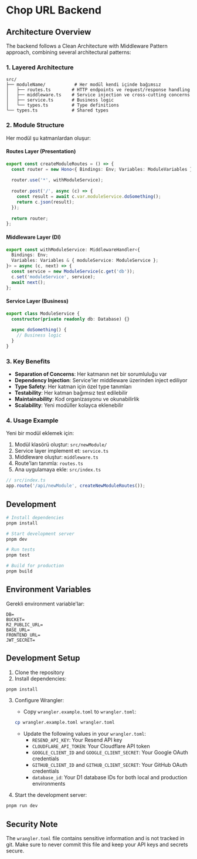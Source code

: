 # Chop URL Backend

## Architecture Overview

The backend follows a Clean Architecture with Middleware Pattern approach, combining several architectural patterns:

### 1. Layered Architecture
```
src/
├── moduleName/           # Her modül kendi içinde bağımsız
│   ├── routes.ts        # HTTP endpoints ve request/response handling
│   ├── middleware.ts    # Service injection ve cross-cutting concerns
│   ├── service.ts       # Business logic
│   └── types.ts         # Type definitions
└── types.ts             # Shared types
```

### 2. Module Structure

Her modül şu katmanlardan oluşur:

#### Routes Layer (Presentation)
```typescript
export const createModuleRoutes = () => {
  const router = new Hono<{ Bindings: Env; Variables: ModuleVariables }>();
  
  router.use('*', withModuleService);
  
  router.post('/', async (c) => {
    const result = await c.var.moduleService.doSomething();
    return c.json(result);
  });
  
  return router;
};
```

#### Middleware Layer (DI)
```typescript
export const withModuleService: MiddlewareHandler<{
  Bindings: Env;
  Variables: Variables & { moduleService: ModuleService };
}> = async (c, next) => {
  const service = new ModuleService(c.get('db'));
  c.set('moduleService', service);
  await next();
};
```

#### Service Layer (Business)
```typescript
export class ModuleService {
  constructor(private readonly db: Database) {}
  
  async doSomething() {
    // Business logic
  }
}
```

### 3. Key Benefits

- **Separation of Concerns**: Her katmanın net bir sorumluluğu var
- **Dependency Injection**: Service'ler middleware üzerinden inject ediliyor
- **Type Safety**: Her katman için özel type tanımları
- **Testability**: Her katman bağımsız test edilebilir
- **Maintainability**: Kod organizasyonu ve okunabilirlik
- **Scalability**: Yeni modüller kolayca eklenebilir

### 4. Usage Example

Yeni bir modül eklemek için:

1. Modül klasörü oluştur: `src/newModule/`
2. Service layer implement et: `service.ts`
3. Middleware oluştur: `middleware.ts`
4. Route'ları tanımla: `routes.ts`
5. Ana uygulamaya ekle: `src/index.ts`

```typescript
// src/index.ts
app.route('/api/newModule', createNewModuleRoutes());
```

## Development

```bash
# Install dependencies
pnpm install

# Start development server
pnpm dev

# Run tests
pnpm test

# Build for production
pnpm build
```

## Environment Variables

Gerekli environment variable'lar:

```env
DB=
BUCKET=
R2_PUBLIC_URL=
BASE_URL=
FRONTEND_URL=
JWT_SECRET=
```

## Development Setup

1. Clone the repository
2. Install dependencies:
```bash
pnpm install
```

3. Configure Wrangler:
   - Copy `wrangler.example.toml` to `wrangler.toml`:
   ```bash
   cp wrangler.example.toml wrangler.toml
   ```
   - Update the following values in your `wrangler.toml`:
     - `RESEND_API_KEY`: Your Resend API key
     - `CLOUDFLARE_API_TOKEN`: Your Cloudflare API token
     - `GOOGLE_CLIENT_ID` and `GOOGLE_CLIENT_SECRET`: Your Google OAuth credentials
     - `GITHUB_CLIENT_ID` and `GITHUB_CLIENT_SECRET`: Your GitHub OAuth credentials
     - `database_id`: Your D1 database IDs for both local and production environments

4. Start the development server:
```bash
pnpm run dev
```

## Security Note

The `wrangler.toml` file contains sensitive information and is not tracked in git. Make sure to never commit this file and keep your API keys and secrets secure. 